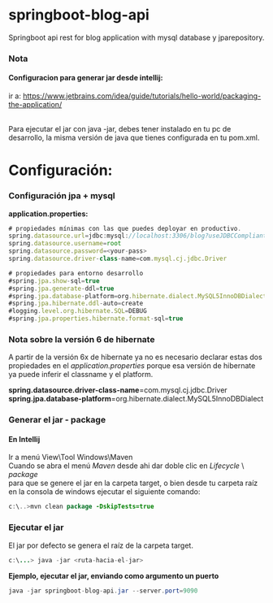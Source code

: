 # springboot-blog-api
Springboot api rest for blog application with mysql database y jparepository.

### Nota
#### Configuracion para generar jar desde intellij:
ir a: https://www.jetbrains.com/idea/guide/tutorials/hello-world/packaging-the-application/

<br/>
Para ejecutar el jar con java -jar, debes tener instalado en tu pc de desarrollo, la misma versión de java que tienes configurada en tu pom.xml.

# Configuración:

### Configuración jpa + mysql

**application.properties:**<br/>
```javascript
# propiedades mínimas con las que puedes deployar en productivo.
spring.datasource.url=jdbc:mysql://localhost:3306/blog?useJDBCCompliantTimezoneShift=true&useLegacyDatetimeCode=false&serverTimezone=UTC
spring.datasource.username=root
spring.datasource.password=<your-pass>
spring.datasource.driver-class-name=com.mysql.cj.jdbc.Driver

# propiedades para entorno desarrollo
#spring.jpa.show-sql=true
#spring.jpa.generate-ddl=true
#spring.jpa.database-platform=org.hibernate.dialect.MySQL5InnoDBDialect
#spring.jpa.hibernate.ddl-auto=create
#logging.level.org.hibernate.SQL=DEBUG
#spring.jpa.properties.hibernate.format-sql=true
```

### Nota sobre la versión 6 de hibernate

A partir de la versión 6x de hibernate ya no es necesario declarar estas dos propiedades en el _application.properties_
porque esa versión de hibernate ya puede inferir el classname y el platform.
<br/>

**spring.datasource.driver-class-name**=com.mysql.cj.jdbc.Driver
<br/>**spring.jpa.database-platform**=org.hibernate.dialect.MySQL5InnoDBDialect

### Generar el jar - package
#### **En Intellij**
Ir a menú View\Tool Windows\Maven
<br/>
Cuando se abra el menú _Maven_ desde ahi dar doble clic en _Lifecycle_ \ _package_
<br/>para que se genere el jar en la carpeta target, o bien desde tu carpeta raíz en la consola de windows ejecutar el siguiente comando:

```java
c:\..>mvn clean package -DskipTests=true
```

### Ejecutar el jar
**<ruta-hacia-el-jar>** El jar por defecto se genera el raíz de la carpeta target.
<br/>

```java
c:\...> java -jar <ruta-hacia-el-jar>
```

**Ejemplo, ejecutar el jar, enviando como argumento un puerto**

```java
java -jar springboot-blog-api.jar --server.port=9090
```














